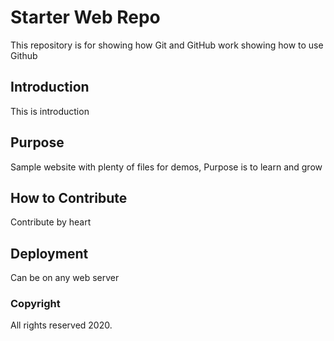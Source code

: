 # Starter Web Repo

This repository is for showing how Git and GitHub work showing how to use Github

## Introduction
This is introduction

## Purpose

Sample website with plenty of files for demos, Purpose is to learn and grow

## How to Contribute
Contribute by heart

## Deployment
Can be on any web server

### Copyright

All rights reserved 2020.